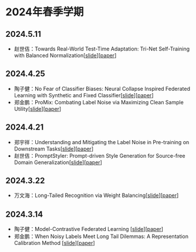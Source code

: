 # 2024年春季学期

## 2024.5.11

- 赵世佶：Towards Real-World Test-Time Adaptation: Tri-Net Self-Training with 
Balanced Normalization[[slide](./assets/slides/2024.5.11组会%20赵世佶.pdf)][[paper](./assets/papers/Towards%20Real-World%20Test-Time%20Adaptation%20Tri-Net%20Self-Training%20with%20Balanced%20Normalization.pdf)]

## 2024.4.25

- 陶子健：No Fear of Classifier Biases: Neural Collapse Inspired Federated Learning with Synthetic and Fixed Classifier[[slide](./assets/slides/2024.4.25组会%20陶子健.pdf)][[paper](./assets/papers/No%20Fear%20of%20Classifier%20Biases-Neural%20Collapse%20Inspired%20Federated%20Learning%20with%20Synthetic%20and%20Fixed%20Classifier-iccv2023.pdf)]
- 郑金鹏：ProMix: Combating Label Noise via Maximizing Clean Sample Utility[[slide](./assets/slides/2024.4.25组会%20郑金鹏.pdf)][[paper](./assets/papers/ProMix%20Combating%20Label%20Noise%20via%20Maximizing%20Clean.pdf)]

## 2024.4.21

- 郑宇祥：Understanding and Mitigating the Label Noise in Pre-training on Downstream Tasks[[slide](./assets/slides/2024.4.21组会%20郑宇祥.pdf)][[paper](./assets/papers/Understanding%20and%20Mitigating%20the%20Label%20Noise%20in%20Pre-training%20on%20Downstream%20Tasks.pdf)]
- 赵世佶：PromptStyler: Prompt-driven Style Generation for Source-free Domain Generalization[[slide](./assets/slides/2024.4.21组会%20赵世佶.pdf)][[paper](./assets/papers/PromptStyler%20Prompt-driven%20Style%20Generation%20for%20S.pdf)]

## 2024.3.22

- 万文海：Long-Tailed Recognition via Weight Balancing[[slide](./assets/slides/2024.3.22组会%20万文海.pdf)][[paper](./assets/papers/Long-Tailed_Recognition_via_Weight_Balancing_CVPR_2022_paper.pdf)]

## 2024.3.14

- 陶子健：Model-Contrastive Federated Learning [[slide](./assets/slides/2024.3.14组会%20陶子健.pdf)][[paper](./assets/papers/Li_Model-Contrastive_Federated_Learning_CVPR_2021_paper.pdf)]
- 郑金鹏：When Noisy Labels Meet Long Tail Dilemmas: A Representation Calibration Method [[slide](./assets/slides/2024.3.14组会%20郑金鹏.pdf)][[paper](./assets/papers/When%20Noisy%20Labels%20Meet%20Long%20Tail%20Dilemmas%20A%20Repre.pdf)]
